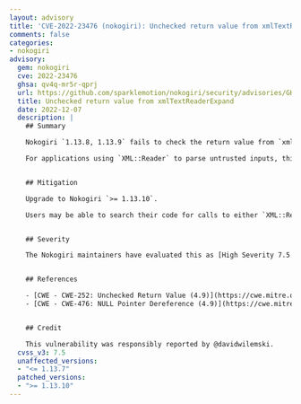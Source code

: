 ```yaml
---
layout: advisory
title: 'CVE-2022-23476 (nokogiri): Unchecked return value from xmlTextReaderExpand'
comments: false
categories:
- nokogiri
advisory:
  gem: nokogiri
  cve: 2022-23476
  ghsa: qv4q-mr5r-qprj
  url: https://github.com/sparklemotion/nokogiri/security/advisories/GHSA-qv4q-mr5r-qprj
  title: Unchecked return value from xmlTextReaderExpand
  date: 2022-12-07
  description: |
    ## Summary

    Nokogiri `1.13.8, 1.13.9` fails to check the return value from `xmlTextReaderExpand` in the method `Nokogiri::XML::Reader#attribute_hash`. This can lead to a null pointer exception when invalid markup is being parsed.

    For applications using `XML::Reader` to parse untrusted inputs, this may potentially be a vector for a denial of service attack.


    ## Mitigation

    Upgrade to Nokogiri `>= 1.13.10`.

    Users may be able to search their code for calls to either `XML::Reader#attributes` or `XML::Reader#attribute_hash` to determine if they are affected.


    ## Severity

    The Nokogiri maintainers have evaluated this as [High Severity 7.5 (CVSS3.1)](https://www.first.org/cvss/calculator/3.1#CVSS:3.1/AV:N/AC:L/PR:N/UI:N/S:U/C:N/I:N/A:H).


    ## References

    - [CWE - CWE-252: Unchecked Return Value (4.9)](https://cwe.mitre.org/data/definitions/252.html)
    - [CWE - CWE-476: NULL Pointer Dereference (4.9)](https://cwe.mitre.org/data/definitions/476.html)


    ## Credit

    This vulnerability was responsibly reported by @davidwilemski.
  cvss_v3: 7.5
  unaffected_versions:
  - "<= 1.13.7"
  patched_versions:
  - ">= 1.13.10"
---
```

